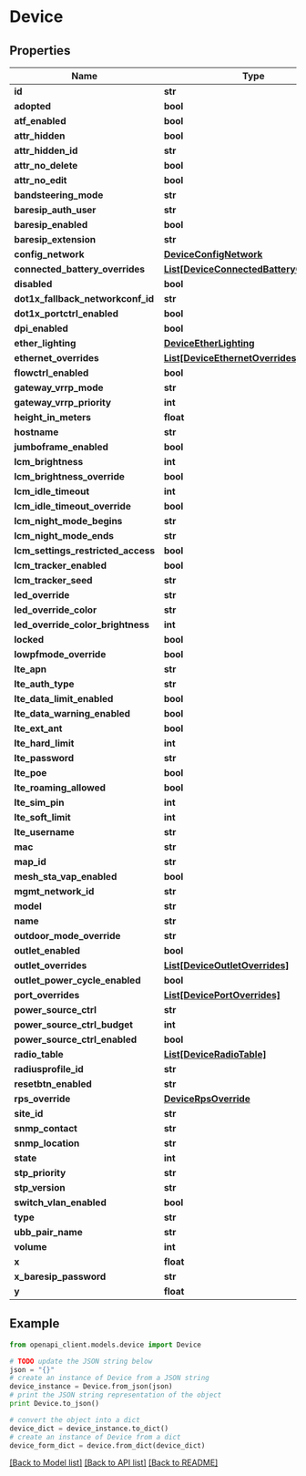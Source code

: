# Device


## Properties

Name | Type | Description | Notes
------------ | ------------- | ------------- | -------------
**id** | **str** |  | [optional] 
**adopted** | **bool** |  | [optional] 
**atf_enabled** | **bool** |  | [optional] 
**attr_hidden** | **bool** |  | [optional] 
**attr_hidden_id** | **str** |  | [optional] 
**attr_no_delete** | **bool** |  | [optional] 
**attr_no_edit** | **bool** |  | [optional] 
**bandsteering_mode** | **str** |  | [optional] 
**baresip_auth_user** | **str** |  | [optional] 
**baresip_enabled** | **bool** |  | [optional] 
**baresip_extension** | **str** |  | [optional] 
**config_network** | [**DeviceConfigNetwork**](DeviceConfigNetwork.md) |  | [optional] 
**connected_battery_overrides** | [**List[DeviceConnectedBatteryOverrides]**](DeviceConnectedBatteryOverrides.md) |  | [optional] 
**disabled** | **bool** |  | [optional] 
**dot1x_fallback_networkconf_id** | **str** |  | [optional] 
**dot1x_portctrl_enabled** | **bool** |  | [optional] 
**dpi_enabled** | **bool** |  | [optional] 
**ether_lighting** | [**DeviceEtherLighting**](DeviceEtherLighting.md) |  | [optional] 
**ethernet_overrides** | [**List[DeviceEthernetOverrides]**](DeviceEthernetOverrides.md) |  | [optional] 
**flowctrl_enabled** | **bool** |  | [optional] 
**gateway_vrrp_mode** | **str** |  | [optional] 
**gateway_vrrp_priority** | **int** |  | [optional] 
**height_in_meters** | **float** |  | [optional] 
**hostname** | **str** |  | [optional] 
**jumboframe_enabled** | **bool** |  | [optional] 
**lcm_brightness** | **int** |  | [optional] 
**lcm_brightness_override** | **bool** |  | [optional] 
**lcm_idle_timeout** | **int** |  | [optional] 
**lcm_idle_timeout_override** | **bool** |  | [optional] 
**lcm_night_mode_begins** | **str** |  | [optional] 
**lcm_night_mode_ends** | **str** |  | [optional] 
**lcm_settings_restricted_access** | **bool** |  | [optional] 
**lcm_tracker_enabled** | **bool** |  | [optional] 
**lcm_tracker_seed** | **str** |  | [optional] 
**led_override** | **str** |  | [optional] 
**led_override_color** | **str** |  | [optional] 
**led_override_color_brightness** | **int** |  | [optional] 
**locked** | **bool** |  | [optional] 
**lowpfmode_override** | **bool** |  | [optional] 
**lte_apn** | **str** |  | [optional] 
**lte_auth_type** | **str** |  | [optional] 
**lte_data_limit_enabled** | **bool** |  | [optional] 
**lte_data_warning_enabled** | **bool** |  | [optional] 
**lte_ext_ant** | **bool** |  | [optional] 
**lte_hard_limit** | **int** |  | [optional] 
**lte_password** | **str** |  | [optional] 
**lte_poe** | **bool** |  | [optional] 
**lte_roaming_allowed** | **bool** |  | [optional] 
**lte_sim_pin** | **int** |  | [optional] 
**lte_soft_limit** | **int** |  | [optional] 
**lte_username** | **str** |  | [optional] 
**mac** | **str** |  | [optional] 
**map_id** | **str** |  | [optional] 
**mesh_sta_vap_enabled** | **bool** |  | [optional] 
**mgmt_network_id** | **str** |  | [optional] 
**model** | **str** |  | [optional] 
**name** | **str** |  | [optional] 
**outdoor_mode_override** | **str** |  | [optional] 
**outlet_enabled** | **bool** |  | [optional] 
**outlet_overrides** | [**List[DeviceOutletOverrides]**](DeviceOutletOverrides.md) |  | [optional] 
**outlet_power_cycle_enabled** | **bool** |  | [optional] 
**port_overrides** | [**List[DevicePortOverrides]**](DevicePortOverrides.md) |  | [optional] 
**power_source_ctrl** | **str** |  | [optional] 
**power_source_ctrl_budget** | **int** |  | [optional] 
**power_source_ctrl_enabled** | **bool** |  | [optional] 
**radio_table** | [**List[DeviceRadioTable]**](DeviceRadioTable.md) |  | [optional] 
**radiusprofile_id** | **str** |  | [optional] 
**resetbtn_enabled** | **str** |  | [optional] 
**rps_override** | [**DeviceRpsOverride**](DeviceRpsOverride.md) |  | [optional] 
**site_id** | **str** |  | [optional] 
**snmp_contact** | **str** |  | [optional] 
**snmp_location** | **str** |  | [optional] 
**state** | **int** |  | [optional] 
**stp_priority** | **str** |  | [optional] 
**stp_version** | **str** |  | [optional] 
**switch_vlan_enabled** | **bool** |  | [optional] 
**type** | **str** |  | [optional] 
**ubb_pair_name** | **str** |  | [optional] 
**volume** | **int** |  | [optional] 
**x** | **float** |  | [optional] 
**x_baresip_password** | **str** |  | [optional] 
**y** | **float** |  | [optional] 

## Example

```python
from openapi_client.models.device import Device

# TODO update the JSON string below
json = "{}"
# create an instance of Device from a JSON string
device_instance = Device.from_json(json)
# print the JSON string representation of the object
print Device.to_json()

# convert the object into a dict
device_dict = device_instance.to_dict()
# create an instance of Device from a dict
device_form_dict = device.from_dict(device_dict)
```
[[Back to Model list]](../README.md#documentation-for-models) [[Back to API list]](../README.md#documentation-for-api-endpoints) [[Back to README]](../README.md)


